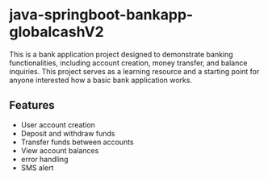 # java-springboot-bankapp-globalcashV2

This is a bank application project designed to demonstrate banking functionalities, including account creation, money transfer, and balance inquiries.
This project serves as a learning resource and a starting point for anyone interested how a basic bank application works.

## Features

- User account creation
- Deposit and withdraw funds
- Transfer funds between accounts
- View account balances
- error handling
- SMS alert
